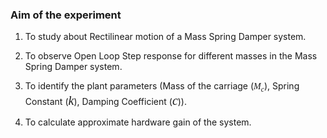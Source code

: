 ### Aim of the experiment
1. To study about Rectilinear motion of a Mass Spring Damper system.

2. To observe Open Loop Step response for different masses in the Mass Spring Damper system.
   
3. To identify the plant parameters (Mass of the carriage (<i style="font-family:bodoni MT;">M<sub>c</sub></i>), Spring Constant (<i style="font-family:bodoni MT;font-size:20px;">k</i>), Damping Coefficient (<i style="font-family:bodoni MT;font-size:20px;">c</i>)).

4. To calculate approximate hardware gain of the system.
